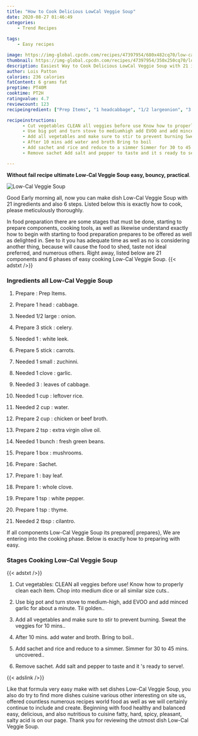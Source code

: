 ```yaml
---
title: "How to Cook Delicious LowCal Veggie Soup"
date: 2020-08-27 01:46:49
categories:
    - Trend Recipes
    
tags:
    - Easy recipes

image: https://img-global.cpcdn.com/recipes/47397954/680x482cq70/low-cal-veggie-soup-recipe-main-photo.jpg
thumbnail: https://img-global.cpcdn.com/recipes/47397954/350x250cq70/low-cal-veggie-soup-recipe-main-photo.jpg
description: Easiest Way to Cook Delicious LowCal Veggie Soup with 21 ingredients and 6 stages of easy cooking.
author: Lois Patton
calories: 236 calories
fatContent: 6 grams fat
preptime: PT40M
cooktime: PT2H
ratingvalue: 4.7
reviewcount: 123
recipeingredient: ["Prep Items", "1 headcabbage", "1/2 largeonion", "3 stickcelery", "1white leek", "5 stickcarrots", "1 smallzuchinni", "1 clovegarlic", "3leaves of cabbage", "1 cupleftover rice", "2 cupwater", "2 cupchicken or beef broth", "2 tspextra virgin olive oil", "1 bunchfresh green beans", "1 boxmushrooms", "Sachet", "1bay leaf", "1whole clove", "1 tspwhite pepper", "1 tspthyme", "2 tbspcilantro"]

recipeinstructions: 
      - Cut vegetables CLEAN all veggies before use Know how to properly clean each item Chop into medium dice or all similar size cuts 
      - Use big pot and turn stove to mediumhigh add EVOO and add minced garlic for about a minute Til golden 
      - Add all vegetables and make sure to stir to prevent burning Sweat the veggies for 10 mins 
      - After 10 mins add water and broth Bring to boil 
      - Add sachet and rice and reduce to a simmer Simmer for 30 to 45 mins uncovered 
      - Remove sachet Add salt and pepper to taste and it s ready to serve

---
```




**Without fail recipe ultimate Low-Cal Veggie Soup easy, bouncy, practical**. 


![Low-Cal Veggie Soup](https://img-global.cpcdn.com/recipes/47397954/680x482cq70/low-cal-veggie-soup-recipe-main-photo.jpg "Low-Cal Veggie Soup")




Good Early morning all, now you can make dish Low-Cal Veggie Soup with 21 ingredients and also 6 steps. Listed below this is exactly how to cook, please meticulously thoroughly.

In food preparation there are some stages that must be done, starting to prepare components, cooking tools, as well as likewise understand exactly how to begin with starting to food preparation prepares to be offered as well as delighted in. See to it you has adequate time as well as no is considering another thing, because will cause the food to shed, taste not ideal preferred, and numerous others. Right away, listed below are 21 components and 6 phases of easy cooking Low-Cal Veggie Soup.
{{< adstxt />}}

### Ingredients all Low-Cal Veggie Soup


1. Prepare  : Prep Items.

1. Prepare 1 head : cabbage.

1. Needed 1/2 large : onion.

1. Prepare 3 stick : celery.

1. Needed 1 : white leek.

1. Prepare 5 stick : carrots.

1. Needed 1 small : zuchinni.

1. Needed 1 clove : garlic.

1. Needed 3 : leaves of cabbage.

1. Needed 1 cup : leftover rice.

1. Needed 2 cup : water.

1. Prepare 2 cup : chicken or beef broth.

1. Prepare 2 tsp : extra virgin olive oil.

1. Needed 1 bunch : fresh green beans.

1. Prepare 1 box : mushrooms.

1. Prepare  : Sachet.

1. Prepare 1 : bay leaf.

1. Prepare 1 : whole clove.

1. Prepare 1 tsp : white pepper.

1. Prepare 1 tsp : thyme.

1. Needed 2 tbsp : cilantro.



If all components Low-Cal Veggie Soup its prepared| prepares}, We are entering into the cooking phase. Below is exactly how to preparing with easy.

### Stages Cooking Low-Cal Veggie Soup

{{< adstxt />}}


1. Cut vegetables: CLEAN all veggies before use! Know how to properly clean each item. Chop into medium dice or all similar size cuts..



1. Use big pot and turn stove to medium-high, add EVOO and add minced garlic for about a minute. Til golden..



1. Add all vegetables and make sure to stir to prevent burning. Sweat the veggies for 10 mins..



1. After 10 mins. add water and broth. Bring to boil..



1. Add sachet and rice and reduce to a simmer. Simmer for 30 to 45 mins. uncovered..



1. Remove sachet. Add salt and pepper to taste and it &#39;s ready to serve!.





{{< adslink />}}

Like that formula very easy make with set dishes Low-Cal Veggie Soup, you also do try to find more dishes cuisine various other interesting on site us, offered countless numerous recipes world food as well as we will certainly continue to include and create. Beginning with food healthy and balanced easy, delicious, and also nutritious to cuisine fatty, hard, spicy, pleasant, salty acid is on our page. Thank you for reviewing the utmost dish Low-Cal Veggie Soup.
